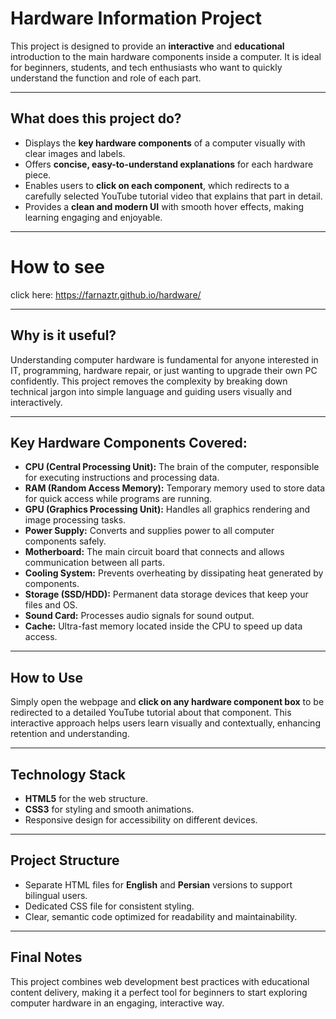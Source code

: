 # Hardware Information Project

This project is designed to provide an **interactive** and **educational** introduction to the main hardware components inside a computer. It is ideal for beginners, students, and tech enthusiasts who want to quickly understand the function and role of each part.

---

## What does this project do?

- Displays the **key hardware components** of a computer visually with clear images and labels.
- Offers **concise, easy-to-understand explanations** for each hardware piece.
- Enables users to **click on each component**, which redirects to a carefully selected YouTube tutorial video that explains that part in detail.
- Provides a **clean and modern UI** with smooth hover effects, making learning engaging and enjoyable.

---

# How to see
click here: https://farnaztr.github.io/hardware/

---

## Why is it useful?

Understanding computer hardware is fundamental for anyone interested in IT, programming, hardware repair, or just wanting to upgrade their own PC confidently. This project removes the complexity by breaking down technical jargon into simple language and guiding users visually and interactively.

---

## Key Hardware Components Covered:

- **CPU (Central Processing Unit):** The brain of the computer, responsible for executing instructions and processing data.
- **RAM (Random Access Memory):** Temporary memory used to store data for quick access while programs are running.
- **GPU (Graphics Processing Unit):** Handles all graphics rendering and image processing tasks.
- **Power Supply:** Converts and supplies power to all computer components safely.
- **Motherboard:** The main circuit board that connects and allows communication between all parts.
- **Cooling System:** Prevents overheating by dissipating heat generated by components.
- **Storage (SSD/HDD):** Permanent data storage devices that keep your files and OS.
- **Sound Card:** Processes audio signals for sound output.
- **Cache:** Ultra-fast memory located inside the CPU to speed up data access.

---

## How to Use

Simply open the webpage and **click on any hardware component box** to be redirected to a detailed YouTube tutorial about that component. This interactive approach helps users learn visually and contextually, enhancing retention and understanding.

---

## Technology Stack

- **HTML5** for the web structure.
- **CSS3** for styling and smooth animations.
- Responsive design for accessibility on different devices.

---

## Project Structure

- Separate HTML files for **English** and **Persian** versions to support bilingual users.
- Dedicated CSS file for consistent styling.
- Clear, semantic code optimized for readability and maintainability.

---

## Final Notes

This project combines web development best practices with educational content delivery, making it a perfect tool for beginners to start exploring computer hardware in an engaging, interactive way.

